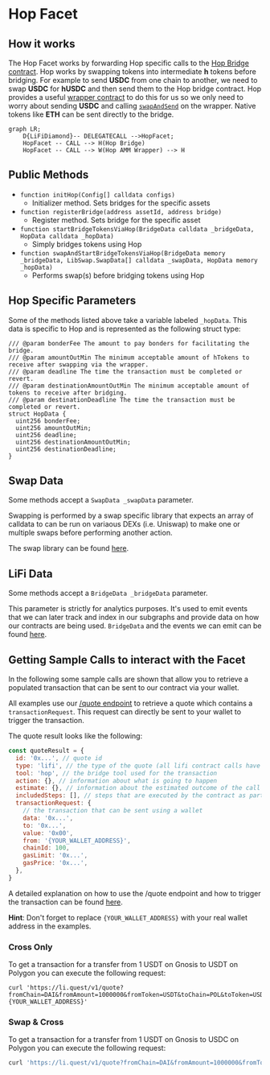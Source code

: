 # Hop Facet

## How it works

The Hop Facet works by forwarding Hop specific calls to the [Hop Bridge contract](https://github.com/hop-protocol/contracts/blob/master/contracts/bridges/L2_Bridge.sol). Hop works by swapping tokens into intermediate **h** tokens before bridging. For example to send **USDC** from one chain to another, we need to swap **USDC** for **hUSDC** and then send them to the Hop bridge contract. Hop provides a useful [wrapper contract](https://github.com/hop-protocol/contracts/blob/master/contracts/bridges/L2_AmmWrapper.sol#L40) to do this for us so we only need to worry about sending **USDC** and calling [`swapAndSend`](https://github.com/hop-protocol/contracts/blob/3747b0b41defddc5b3c8ca328057847cd987c2c8/contracts/bridges/L2_AmmWrapper.sol#L40-L78) on the wrapper. Native tokens like **ETH** can be sent directly to the bridge.

```mermaid
graph LR;
    D{LiFiDiamond}-- DELEGATECALL -->HopFacet;
    HopFacet -- CALL --> H(Hop Bridge)
    HopFacet -- CALL --> W(Hop AMM Wrapper) --> H
```

## Public Methods

- `function initHop(Config[] calldata configs)`
  - Initializer method. Sets bridges for the specific assets
- `function registerBridge(address assetId, address bridge)`
  - Register method. Sets bridge for the specific asset
- `function startBridgeTokensViaHop(BridgeData calldata _bridgeData, HopData calldata _hopData)`
  - Simply bridges tokens using Hop
- `function swapAndStartBridgeTokensViaHop(BridgeData memory _bridgeData, LibSwap.SwapData[] calldata _swapData, HopData memory _hopData)`
  - Performs swap(s) before bridging tokens using Hop

## Hop Specific Parameters

Some of the methods listed above take a variable labeled `_hopData`. This data is specific to Hop and is represented as the following struct type:

```solidity
/// @param bonderFee The amount to pay bonders for facilitating the bridge.
/// @param amountOutMin The minimum acceptable amount of hTokens to receive after swapping via the wrapper.
/// @param deadline The time the transaction must be completed or revert.
/// @param destinationAmountOutMin The minimum acceptable amount of tokens to receive after bridging.
/// @param destinationDeadline The time the transaction must be completed or revert.
struct HopData {
  uint256 bonderFee;
  uint256 amountOutMin;
  uint256 deadline;
  uint256 destinationAmountOutMin;
  uint256 destinationDeadline;
}

```

## Swap Data

Some methods accept a `SwapData _swapData` parameter.

Swapping is performed by a swap specific library that expects an array of calldata to can be run on variaous DEXs (i.e. Uniswap) to make one or multiple swaps before performing another action.

The swap library can be found [here](../src/Libraries/LibSwap.sol).

## LiFi Data

Some methods accept a `BridgeData _bridgeData` parameter.

This parameter is strictly for analytics purposes. It's used to emit events that we can later track and index in our subgraphs and provide data on how our contracts are being used. `BridgeData` and the events we can emit can be found [here](../src/Interfaces/ILiFi.sol).

## Getting Sample Calls to interact with the Facet

In the following some sample calls are shown that allow you to retrieve a populated transaction that can be sent to our contract via your wallet.

All examples use our [/quote endpoint](https://apidocs.li.fi/reference/get_quote) to retrieve a quote which contains a `transactionRequest`. This request can directly be sent to your wallet to trigger the transaction.

The quote result looks like the following:

```javascript
const quoteResult = {
  id: '0x...', // quote id
  type: 'lifi', // the type of the quote (all lifi contract calls have the type "lifi")
  tool: 'hop', // the bridge tool used for the transaction
  action: {}, // information about what is going to happen
  estimate: {}, // information about the estimated outcome of the call
  includedSteps: [], // steps that are executed by the contract as part of this transaction, e.g. a swap step and a cross step
  transactionRequest: {
    // the transaction that can be sent using a wallet
    data: '0x...',
    to: '0x...',
    value: '0x00',
    from: '{YOUR_WALLET_ADDRESS}',
    chainId: 100,
    gasLimit: '0x...',
    gasPrice: '0x...',
  },
}
```

A detailed explanation on how to use the /quote endpoint and how to trigger the transaction can be found [here](https://docs.li.fi/products/more-integration-options/li.fi-api/transferring-tokens-example).

**Hint**: Don't forget to replace `{YOUR_WALLET_ADDRESS}` with your real wallet address in the examples.

### Cross Only

To get a transaction for a transfer from 1 USDT on Gnosis to USDT on Polygon you can execute the following request:

```shell
curl 'https://li.quest/v1/quote?fromChain=DAI&fromAmount=1000000&fromToken=USDT&toChain=POL&toToken=USDT&slippage=0.03&allowBridges=hop&fromAddress={YOUR_WALLET_ADDRESS}'
```

### Swap & Cross

To get a transaction for a transfer from 1 USDT on Gnosis to USDC on Polygon you can execute the following request:

```sh
curl 'https://li.quest/v1/quote?fromChain=DAI&fromAmount=1000000&fromToken=USDT&toChain=POL&toToken=USDC&slippage=0.03&allowBridges=hop&fromAddress={YOUR_WALLET_ADDRESS}'
```
